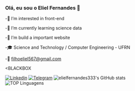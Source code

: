 ### Olá, eu sou o Eliel Fernandes 🤙

-👀 I’m interested in front-end

-🌱 I’m currently learning science data

-💞️ I’m build a important website

-🎓 Science and Technology / Computer Engineering - UFRN 

-📧 filhoeliel567@gmail.com

<BLACKBOX

[![Linkedin](https://img.shields.io/badge/LinkedIn-0077B5?style=for-the-badge&logo=linkedin&logoColor=white)](https://www.linkedin.com/in/eliel-fernandes-087ab016a/)
[![Telegram](https://img.shields.io/badge/Telegram-2CA5E0?style=for-the-badge&logo=telegram&logoColor=white)](https://t.me/corposdeceranoincendio0)
![elielfernandes333's GitHub stats](https://github-readme-stats.vercel.app/api?username=elielfernandes333&show_icons=true&theme=dracula)
![TOP Linguagens](https://github-readme-stats.vercel.app/api/top-langs/?username=elielfernandes333&layout=compact&theme=dracula)
